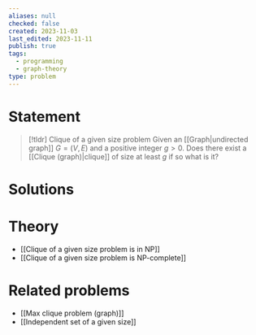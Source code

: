 ```yaml
---
aliases: null
checked: false
created: 2023-11-03
last_edited: 2023-11-11
publish: true
tags:
  - programming
  - graph-theory
type: problem
---
```

# Statement

>[!tldr] Clique of a given size problem
>Given an [[Graph|undirected graph]] $G = (V,E)$ and a positive integer $g > 0$. Does there exist a [[Clique (graph)|clique]] of size at least $g$ if so what is it?

# Solutions

# Theory

- [[Clique of a given size problem is in NP]]
- [[Clique of a given size problem is NP-complete]]

# Related problems

- [[Max clique problem (graph)]]
- [[Independent set of a given size]]
